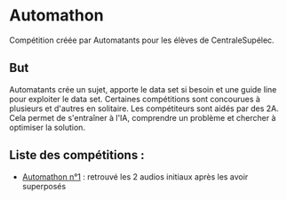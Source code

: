 # Automathon
Compétition créée par Automatants pour les élèves de CentraleSupélec.

## But
Automatants crée un sujet, apporte le data set si besoin et une guide line pour exploiter le data set. Certaines compétitions sont concourues à plusieurs et d'autres en solitaire. Les compétiteurs sont aidés par des 2A. Cela permet de s'entraîner à l'IA, comprendre un problème et chercher à optimiser la solution.    

## Liste des compétitions :
- [Automathon n°1](https://github.com/Automatants/Automathon/tree/main/Automathon%201) :  retrouvé les 2 audios initiaux après les avoir superposés

